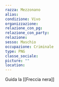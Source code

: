 ```yaml
---
razza: Mezzonano
alias: 
condizione: Vivo
organizzazione: 
relazione_con_pg: 
relazione_con_party: 
relazione: 
sesso: Maschio
occupazione: Criminale
type: PNG
classe_sociale: 
picture: ""
location: 
---
```


Guida la [[Freccia nera]] 